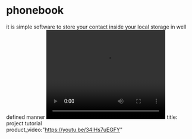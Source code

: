 # phonebook
it is simple software to store your contact inside your local storage in well defined manner 
<video width="320" height="240" controls>
  <source src="https://youtu.be/34IHs7uEGFY" type="video/mp4">  
</video>
title: project tutorial <br>
product_video:"https://youtu.be/34IHs7uEGFY"

